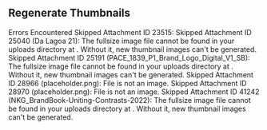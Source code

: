 

## Regenerate Thumbnails

Errors Encountered
Skipped Attachment ID 23515:
Skipped Attachment ID 25040 (Da Lagoa 21): The fullsize image file cannot be found in your uploads directory at . Without it, new thumbnail images can't be generated.
Skipped Attachment ID 25191 (PACE_1839_P1_Brand_Logo_Digital_V1_SB): The fullsize image file cannot be found in your uploads directory at . Without it, new thumbnail images can't be generated.
Skipped Attachment ID 28966 (placeholder.png): File is not an image.
Skipped Attachment ID 28970 (placeholder.png): File is not an image.
Skipped Attachment ID 41242 (NKG_BrandBook-Uniting-Contrasts-2022): The fullsize image file cannot be found in your uploads directory at . Without it, new thumbnail images can't be generated.
